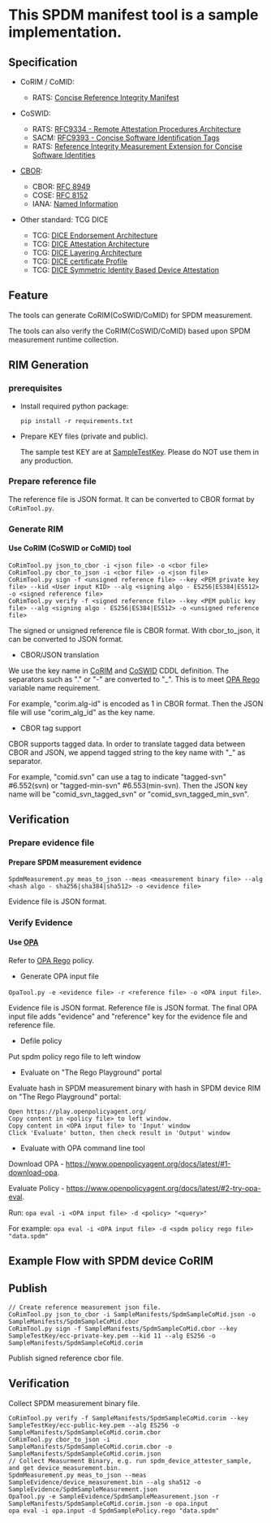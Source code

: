 # This SPDM manifest tool is a sample implementation.

## Specification

   * CoRIM / CoMID:
     * RATS: [Concise Reference Integrity Manifest](https://datatracker.ietf.org/doc/draft-ietf-rats-corim/)

   * CoSWID:
     * RATS: [RFC9334 - Remote Attestation Procedures Architecture](https://datatracker.ietf.org/doc/rfc9334/)
     * SACM: [RFC9393 - Concise Software Identification Tags](https://datatracker.ietf.org/doc/rfc9393/)
     * RATS: [Reference Integrity Measurement Extension for Concise Software Identities](https://datatracker.ietf.org/doc/draft-birkholz-rats-coswid-rim/)

   * [CBOR](http://cbor.io/):
     * CBOR: [RFC 8949](https://www.rfc-editor.org/rfc/rfc8949)
     * COSE: [RFC 8152](https://www.rfc-editor.org/rfc/rfc8152)
     * IANA: [Named Information](https://www.iana.org/assignments/named-information/named-information.xhtml)

   * Other standard: TCG DICE
     * TCG: [DICE Endorsement Architecture](https://trustedcomputinggroup.org/wp-content/uploads/TCG-Endorsement-Architecture-for-Devices-r38_5May22.pdf)
     * TCG: [DICE Attestation Architecture](https://trustedcomputinggroup.org/resource/dice-attestation-architecture/)
     * TCG: [DICE Layering Architecture](https://trustedcomputinggroup.org/resource/dice-layering-architecture/)
     * TCG: [DICE certificate Profile](https://trustedcomputinggroup.org/resource/dice-certificate-profiles/)
     * TCG: [DICE Symmetric Identity Based Device Attestation](https://trustedcomputinggroup.org/resource/symmetric-identity-based-device-attestation/)

## Feature

The tools can generate CoRIM(CoSWID/CoMID) for SPDM measurement.

The tools can also verify the CoRIM(CoSWID/CoMID) based upon SPDM measurement runtime collection.

## RIM Generation

### prerequisites

 * Install required python package:

   `pip install -r requirements.txt`

 * Prepare KEY files (private and public).

   The sample test KEY are at [SampleTestKey](SampleTestKey). Please do NOT use them in any production.

### Prepare reference file

   The reference file is JSON format. It can be converted to CBOR format by `CoRimTool.py`.

### Generate RIM

#### Use CoRIM (CoSWID or CoMID) tool

   ```
   CoRimTool.py json_to_cbor -i <json file> -o <cbor file>
   CoRimTool.py cbor_to_json -i <cbor file> -o <json file>
   CoRimTool.py sign -f <unsigned reference file> --key <PEM private key file> --kid <User input KID> --alg <signing algo - ES256|ES384|ES512> -o <signed reference file>
   CoRimTool.py verify -f <signed reference file> --key <PEM public key file> --alg <signing algo - ES256|ES384|ES512> -o <unsigned reference file>
   ```

   The signed or unsigned reference file is CBOR format. With cbor_to_json, it can be converted to JSON format.

   * CBOR/JSON translation

   We use the key name in [CoRIM](https://datatracker.ietf.org/doc/draft-birkholz-rats-corim/) and [CoSWID](https://datatracker.ietf.org/doc/draft-ietf-sacm-coswid/) CDDL definition. The separators such as "." or "-" are converted to "_". This is to meet [OPA Rego](https://www.openpolicyagent.org/docs/latest/policy-language/) variable name requirement.

   For example, "corim.alg-id" is encoded as 1 in CBOR format. Then the JSON file will use "corim_alg_id" as the key name.

   * CBOR tag support

   CBOR supports tagged data. In order to translate tagged data between CBOR and JSON, we append tagged string to the key name with "_" as separator.

   For example, "comid.svn" can use a tag to indicate "tagged-svn" #6.552(svn) or "tagged-min-svn" #6.553(min-svn). Then the JSON key name will be "comid_svn_tagged_svn" or "comid_svn_tagged_min_svn".

## Verification

### Prepare evidence file

#### Prepare SPDM measurement evidence

   `SpdmMeasurement.py meas_to_json --meas <measurement binary file> --alg <hash algo - sha256|sha384|sha512> -o <evidence file>` 

   Evidence file is JSON format.

### Verify Evidence

#### Use [OPA](https://www.openpolicyagent.org/)
   
   Refer to [OPA Rego](https://www.openpolicyagent.org/docs/latest/policy-language/) policy.

   * Generate OPA input file
   
   `OpaTool.py -e <evidence file> -r <reference file> -o <OPA input file>`.

   Evidence file is JSON format. Reference file is JSON format.
   The final OPA input file adds "evidence" and "reference" key for the evidence file and reference file.

   * Defile policy

   Put spdm policy rego file to left window

   * Evaluate on "The Rego Playground" portal

   Evaluate hash in SPDM measurement binary with hash in SPDM device RIM on "The Rego Playground" portal:

   ```
   Open https://play.openpolicyagent.org/
   Copy content in <policy file> to left window.
   Copy content in <OPA input file> to 'Input' window
   Click 'Evaluate' button, then check result in 'Output' window
   ```

   * Evaluate with OPA command line tool 

   Download OPA - https://www.openpolicyagent.org/docs/latest/#1-download-opa.
   
   Evaluate Policy - https://www.openpolicyagent.org/docs/latest/#2-try-opa-eval.

   Run: `opa eval -i <OPA input file> -d <policy> "<query>"`

   For example: `opa eval -i <OPA input file> -d <spdm policy rego file> "data.spdm"`

## Example Flow with SPDM device CoRIM

## Publish

   ```
   // Create reference measurement json file.
   CoRimTool.py json_to_cbor -i SampleManifests/SpdmSampleCoMid.json -o SampleManifests/SpdmSampleCoMid.cbor
   CoRimTool.py sign -f SampleManifests/SpdmSampleCoMid.cbor --key SampleTestKey/ecc-private-key.pem --kid 11 --alg ES256 -o SampleManifests/SpdmSampleCoMid.corim
   ```

   Publish signed reference cbor file.

## Verification

   Collect SPDM measurement binary file.

   ```
   CoRimTool.py verify -f SampleManifests/SpdmSampleCoMid.corim --key SampleTestKey/ecc-public-key.pem --alg ES256 -o SampleManifests/SpdmSampleCoMid.corim.cbor
   CoRimTool.py cbor_to_json -i SampleManifests/SpdmSampleCoMid.corim.cbor -o SampleManifests/SpdmSampleCoMid.corim.json
   // Collect Measurment Binary, e.g. run spdm_device_attester_sample, and get device_measurement.bin.
   SpdmMeasurement.py meas_to_json --meas SampleEvidence/device_measurement.bin --alg sha512 -o SampleEvidence/SpdmSampleMeasurement.json
   OpaTool.py -e SampleEvidence/SpdmSampleMeasurement.json -r SampleManifests/SpdmSampleCoMid.corim.json -o opa.input
   opa eval -i opa.input -d SpdmSamplePolicy.rego "data.spdm"
   ```
